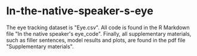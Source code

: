 # In-the-native-speaker-s-eye
The eye tracking dataset is "Eye.csv". All code is found in the R Markdown file "In the native speaker's eye_code". Finally, all supplementary materials, such as filler sentences, model results and plots, are found in the pdf file "Supplementary materials". 
